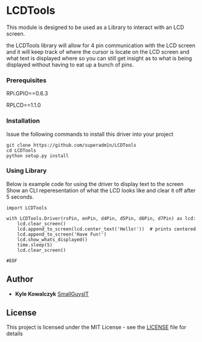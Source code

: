 # LCDTools

This module is designed to be used as a Library to interact with
an LCD screen.

the LCDTools library will allow for 4 pin communication with the LCD
screen and it will keep track of where the cursor is locate on the LCD
screen and what text is displayed where so you can still get insight
as to what is being displayed without having to eat up a bunch of pins.


### Prerequisites

RPi.GPIO==0.6.3

RPLCD==1.1.0


### Installation
Issue the following commands to install this driver into your project

```
git clone https://github.com/superadm1n/LCDTools
cd LCDTools
python setup.py install
```

### Using Library
Below is example code for using the driver to display text to the screen
Show an CLI reperesentation of what the LCD looks like and clear it
off after 5 seconds.

```
import LCDTools

with LCDTools.Driver(rsPin, enPin, d4Pin, d5Pin, d6Pin, d7Pin) as lcd:
    lcd.clear_screen()
    lcd.append_to_screen(lcd.center_text('Hello!'))  # prints centered
    lcd.append_to_screen('Have Fun!')
    lcd.show_whats_displayed()
    time.sleep(5)
    lcd.clear_screen()

#EOF
```


## Author

* **Kyle Kowalczyk**  [SmallGuysIT](https://smallguysit.com)


## License

This project is licensed under the MIT License - see the [LICENSE](LICENSE) file for details

